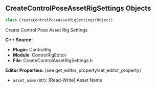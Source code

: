 ## CreateControlPoseAssetRigSettings Objects

```python
class CreateControlPoseAssetRigSettings(Object)
```

Create Control Pose Asset Rig Settings

**C++ Source:**

- **Plugin**: ControlRig
- **Module**: ControlRigEditor
- **File**: CreateControlAssetRigSettings.h

**Editor Properties:** (see get_editor_property/set_editor_property)

- ``asset_name`` (str):  [Read-Write] Asset Name

<a id="unreal.SpeedTreeImportFactory"></a>